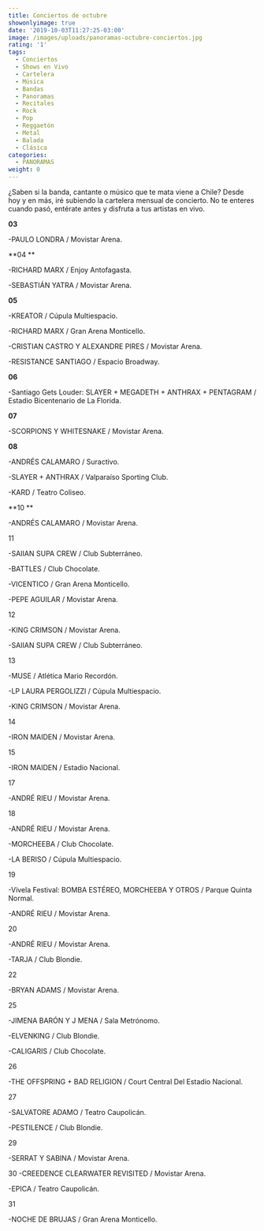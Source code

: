 ```yaml
---
title: Conciertos de octubre
showonlyimage: true
date: '2019-10-03T11:27:25-03:00'
image: /images/uploads/panoramas-octubre-conciertos.jpg
rating: '1'
tags:
  - Conciertos
  - Shows en Vivo
  - Cartelera
  - Música
  - Bandas
  - Panoramas
  - Recitales
  - Rock
  - Pop
  - Reggaetón
  - Metal
  - Balada
  - Clásica
categories:
  - PANORAMAS
weight: 0
---
```

¿Saben si la banda, cantante o músico que te mata viene a Chile? Desde hoy y en más, iré subiendo la cartelera mensual de concierto. No te enteres cuando pasó, entérate antes y disfruta a tus artistas en vivo.

<!--more-->

**03**

\-PAULO LONDRA / Movistar Arena.

**04
**

\-RICHARD MARX / Enjoy Antofagasta.

\-SEBASTIÁN YATRA / Movistar Arena.

**05**

\-KREATOR / Cúpula Multiespacio.

\-RICHARD MARX / Gran Arena Monticello.

\-CRISTIAN CASTRO Y ALEXANDRE PIRES / Movistar Arena.

\-RESISTANCE SANTIAGO / Espacio Broadway.

**06**

\-Santiago Gets Louder: SLAYER + MEGADETH + ANTHRAX + PENTAGRAM / Estadio Bicentenario de La Florida.

**07**

\-SCORPIONS Y WHITESNAKE / Movistar Arena.

**08**

\-ANDRÉS CALAMARO / Suractivo.

\-SLAYER + ANTHRAX / Valparaíso Sporting Club.

\-KARD / Teatro Coliseo.

**10
**

\-ANDRÉS CALAMARO / Movistar Arena.

11

\-SAIIAN SUPA CREW / Club Subterráneo. 

\-BATTLES / Club Chocolate.

\-VICENTICO / Gran Arena Monticello.

\-PEPE AGUILAR / Movistar Arena.

12

\-KING CRIMSON / Movistar Arena.

\-SAIIAN SUPA CREW / Club Subterráneo.

13

\-MUSE / Atlética Mario Recordón.

\-LP LAURA PERGOLIZZI / Cúpula Multiespacio.

\-KING CRIMSON / Movistar Arena.

14

\-IRON MAIDEN / Movistar Arena.

15

\-IRON MAIDEN / Estadio Nacional.

17

\-ANDRÉ RIEU / Movistar Arena.

18

\-ANDRÉ RIEU / Movistar Arena.

\-MORCHEEBA / Club Chocolate.

\-LA BERISO / Cúpula Multiespacio.

19

\-Vívela Festival: BOMBA ESTÉREO, MORCHEEBA Y OTROS / Parque Quinta Normal.

\-ANDRÉ RIEU / Movistar Arena.

20

\-ANDRÉ RIEU / Movistar Arena.

\-TARJA / Club Blondie.

22

\-BRYAN ADAMS / Movistar Arena.

25

\-JIMENA BARÓN Y J MENA / Sala Metrónomo.

\-ELVENKING / Club Blondie.

\-CALIGARIS / Club Chocolate.

26

\-THE OFFSPRING + BAD RELIGION / Court Central Del Estadio Nacional.

27

\-SALVATORE ADAMO / Teatro Caupolicán.

\-PESTILENCE / Club Blondie.

29

\-SERRAT Y SABINA / Movistar Arena.

30
-CREEDENCE CLEARWATER REVISITED / Movistar Arena.

\-EPICA / Teatro Caupolicán.

31

\-NOCHE DE BRUJAS / Gran Arena Monticello.
